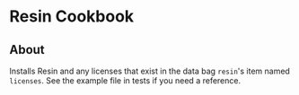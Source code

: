 Resin Cookbook
====================

About
-----
Installs Resin and any licenses that exist in the data bag `resin`'s item named `licenses`. See the example file
in tests if you need a reference.